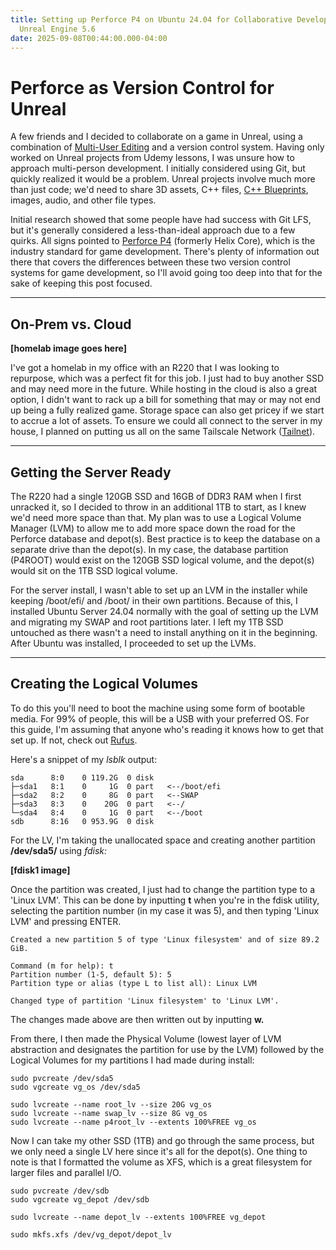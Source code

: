 ```yaml
---
title: Setting up Perforce P4 on Ubuntu 24.04 for Collaborative Development in
  Unreal Engine 5.6
date: 2025-09-08T00:44:00.000-04:00
---
```

# Perforce as Version Control for Unreal

A few friends and I decided to collaborate on a game in Unreal, using a combination of [Multi-User Editing](https://dev.epicgames.com/documentation/en-us/unreal-engine/getting-started-with-multi-user-editing-in-unreal-engine) and a version control system. Having only worked on Unreal projects from Udemy lessons, I was unsure how to approach multi-person development. I initially considered using Git, but quickly realized it would be a problem. Unreal projects involve much more than just code; we'd need to share 3D assets, C++ files, [C++ Blueprints](https://dev.epicgames.com/documentation/en-us/unreal-engine/cpp-and-blueprints-example), images, audio, and other file types.

Initial research showed that some people have had success with Git LFS, but it's generally considered a less-than-ideal approach due to a few quirks. All signs pointed to [Perforce P4](https://www.perforce.com/products/helix-core) (formerly Helix Core), which is the industry standard for game development. There's plenty of information out there that covers the differences between these two version control systems for game development, so I'll avoid going too deep into that for the sake of keeping this post focused.

- - -

## On-Prem vs. Cloud

**\[homelab image goes here]**

I've got a homelab in my office with an R220 that I was looking to repurpose, which was a perfect fit for this job. I just had to buy another SSD and may need more in the future. While hosting in the cloud is also a great option, I didn't want to rack up a bill for something that may or may not end up being a fully realized game. Storage space can also get pricey if we start to accrue a lot of assets. To ensure we could all connect to the server in my house, I planned on putting us all on the same Tailscale Network ([Tailnet](https://tailscale.com/kb/1136/tailnet)).

- - -

## Getting the Server Ready

The R220 had a single 120GB SSD and 16GB of DDR3 RAM when I first unracked it, so I decided to throw in an additional 1TB to start, as I knew we'd need more space than that. My plan was to use a Logical Volume Manager (LVM) to allow me to add more space down the road for the Perforce database and depot(s). Best practice is to keep the database on a separate drive than the depot(s). In my case, the database partition (P4ROOT) would exist on the 120GB SSD logical volume, and the depot(s) would sit on the 1TB SSD logical volume.

For the server install, I wasn't able to set up an LVM in the installer while keeping /boot/efi/ and /boot/ in their own partitions. Because of this, I installed Ubuntu Server 24.04 normally with the goal of setting up the LVM and migrating my SWAP and root partitions later. I left my 1TB SSD untouched as there wasn't a need to install anything on it in the beginning. After Ubuntu was installed, I proceeded to set up the LVMs.

- - -

## Creating the Logical Volumes

To do this you'll need to boot the machine using some form of bootable media. For 99% of people, this will be a USB with your preferred OS. For this guide, I'm assuming that anyone who's reading it knows how to get that set up. If not, check out [Rufus](https://rufus.ie/en/).

Here's a snippet of my *lsblk* output:

```
sda      8:0    0 119.2G  0 disk
├─sda1   8:1    0     1G  0 part   <--/boot/efi
├─sda2   8:2    0     8G  0 part   <--SWAP
├─sda3   8:3    0    20G  0 part   <--/
└─sda4   8:4    0     1G  0 part   <--/boot
sdb      8:16   0 953.9G  0 disk
```

For the LV, I'm taking the unallocated space and creating another partition **/dev/sda5/** using *fdisk:*

**\[fdisk1 image]**

Once the partition was created, I just had to change the partition type to a 'Linux LVM'. This can be done by inputting **t** when you're in the fdisk utility, selecting the partition number (in my case it was 5), and then typing 'Linux LVM' and pressing ENTER.

```
Created a new partition 5 of type 'Linux filesystem' and of size 89.2 GiB.

Command (m for help): t
Partition number (1-5, default 5): 5
Partition type or alias (type L to list all): Linux LVM

Changed type of partition 'Linux filesystem' to 'Linux LVM'.
```

The changes made above are then written out by inputting **w.**

From there, I then made the Physical Volume (lowest layer of LVM abstraction and designates the partition for use by the LVM) followed by the Logical Volumes for my partitions I had made during install:

```
sudo pvcreate /dev/sda5
sudo vgcreate vg_os /dev/sda5

sudo lvcreate --name root_lv --size 20G vg_os
sudo lvcreate --name swap_lv --size 8G vg_os
sudo lvcreate --name p4root_lv --extents 100%FREE vg_os
```

Now I can take my other SSD (1TB) and go through the same process, but we only need a single LV here since it's all for the depot(s). One thing to note is that I formatted the volume as XFS, which is a great filesystem for larger files and parallel I/O.

```
sudo pvcreate /dev/sdb
sudo vgcreate vg_depot /dev/sdb

sudo lvcreate --name depot_lv --extents 100%FREE vg_depot

sudo mkfs.xfs /dev/vg_depot/depot_lv
```
